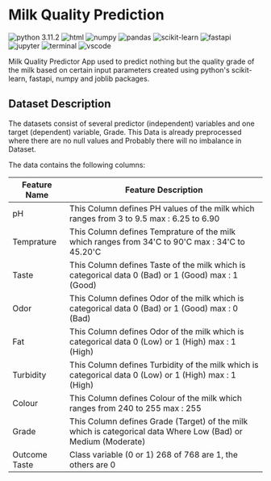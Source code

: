 # Milk Quality Prediction

![python 3.11.2](https://img.shields.io/badge/Python-3.11.2-blue.svg)
![html](https://img.shields.io/badge/HTML5-E34F26?logo=html5&logoColor=white)
![numpy](https://img.shields.io/badge/Numpy-777BB4?logo=numpy&logoColor=white)
![pandas](https://img.shields.io/badge/Pandas-2C2D72?logo=pandas&logoColor=white)
![scikit-learn](https://img.shields.io/badge/Scikit_learn-0078D4?logo=scikit-learn&logoColor=white)
![fastapi](https://img.shields.io/badge/Fastapi-109989?logo=FASTAPI&logoColor=white)
![jupyter](https://img.shields.io/badge/Jupyter-F37626.svg?logo=Jupyter&logoColor=white)
![terminal](https://img.shields.io/badge/Windows%20Terminal-4D4D4D?logo=windows%20terminal&logoColor=white)
![vscode](https://img.shields.io/badge/Visual_Studio_Code-0078D4?logo=visual%20studio%20code&logoColor=white)

Milk Quality Predictor App used to predict nothing but the quality grade of the milk based on certain input parameters created using python's scikit-learn, fastapi, numpy and joblib packages.

## Dataset Description

The datasets consist of several predictor (independent) variables and one target (dependent) variable, Grade. This Data is already preprocessed where there are no null values and Probably there will no imbalance in Dataset.

The data contains the following columns:

| Feature Name  | Feature Description                                                                                           |
| ------------- | ------------------------------------------------------------------------------------------------------------- |
| pH            | This Column defines PH values of the milk which ranges from 3 to 9.5 max : 6.25 to 6.90                       |
| Temprature    | This Column defines Temprature of the milk which ranges from 34'C to 90'C max : 34'C to 45.20'C               |
| Taste         | This Column defines Taste of the milk which is categorical data 0 (Bad) or 1 (Good) max : 1 (Good)            |
| Odor          | This Column defines Odor of the milk which is categorical data 0 (Bad) or 1 (Good) max : 0 (Bad)              |
| Fat           | This Column defines Odor of the milk which is categorical data 0 (Low) or 1 (High) max : 1 (High)             |
| Turbidity     | This Column defines Turbidity of the milk which is categorical data 0 (Low) or 1 (High) max : 1 (High)        |
| Colour        | This Column defines Colour of the milk which ranges from 240 to 255 max : 255                                 |
| Grade         | This Column defines Grade (Target) of the milk which is categorical data Where Low (Bad) or Medium (Moderate) |
| Outcome Taste | Class variable (0 or 1) 268 of 768 are 1, the others are 0                                                    |
